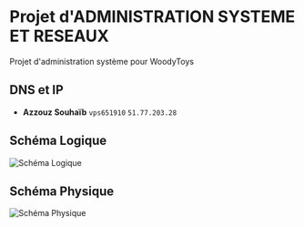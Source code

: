 # Projet d'ADMINISTRATION SYSTEME ET RESEAUX

Projet d'administration système pour WoodyToys

## DNS et IP

* **Azzouz Souhaïb** ```vps651910``` ```51.77.203.28```

## Schéma Logique

![Schéma Logique](Rapport/Schéma%20Logique.PNG)


## Schéma Physique

![Schéma Physique](Rapport/Schéma%20Physique.PNG)
